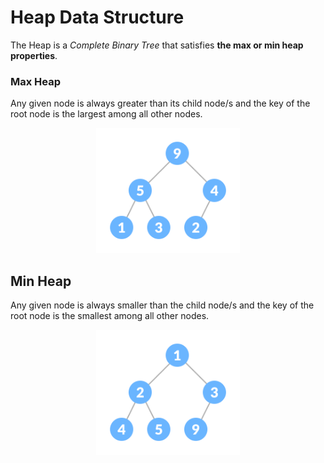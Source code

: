 # Heap Data Structure

The Heap is a *Complete Binary Tree* that satisfies **the max or min heap properties**.

### Max Heap

Any given node is always greater than its child node/s and the key of the root node is the largest among all other nodes. 

<div style="text-align: center;">
	<img src="./assets/max-heap.png" alt="max_heap" height="200"/>
</div>

## Min Heap

Any given node is always smaller than the child node/s and the key of the root node is the smallest among all other nodes. 

<div style="text-align: center;">
	<img src="./assets/min-heap.png" alt="min_heap" height="200"/>
</div>

